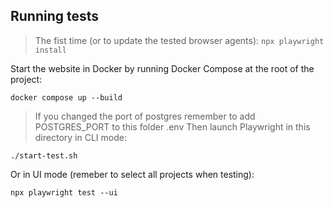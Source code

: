 <!--
SPDX-FileCopyrightText: 2023 The Ossi Developers

SPDX-License-Identifier: MIT
-->

## Running tests
> The fist time (or to update the tested browser agents):
    ```
    npx playwright install
    ```

Start the website in Docker by running Docker Compose at the root of the
project:

```
docker compose up --build
```
>If you changed the port of postgres remember to add POSTGRES_PORT to this folder .env
Then launch Playwright in this directory in CLI mode:

```
./start-test.sh
```

Or in UI mode (remeber to select all projects when testing):

```
npx playwright test --ui
```
